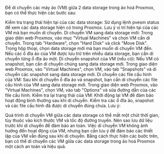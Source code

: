 Để di chuyển các máy ảo (VM) giữa 2 data storage trong ảo hoá Proxmox, bạn có thể thực hiện các bước sau:

Kiểm tra trạng thái hiện tại của các data storage:
Sử dụng lệnh pvesm status để xem các data storage hiện có trong Proxmox.
Lưu ý vị trí hiện tại của các VM mà bạn muốn di chuyển.
Di chuyển VM sang data storage mới:
Trong giao diện web Proxmox, vào mục "Virtual Machines" và chọn VM cần di chuyển.
Trong tab "Hardware", chọn "Hard Disk" và click "Move Disk".
Trong hộp thoại, chọn data storage mới mà bạn muốn di chuyển VM đến.
Nếu các ổ đĩa ảo của VM được lưu trữ trên nhiều data storage, bạn cần di chuyển từng ổ đĩa ảo một.
Di chuyển snapshot của VM (nếu có):
Nếu VM có snapshot, bạn cần di chuyển chúng sang data storage mới.
Trong giao diện web Proxmox, vào "Virtual Machines", chọn VM, vào tab "Snapshots" và di chuyển các snapshot sang data storage mới.
Di chuyển các file cấu hình của VM:
Sau khi di chuyển ổ đĩa ảo và snapshot, bạn cần di chuyển các file cấu hình của VM sang data storage mới.
Trong giao diện web Proxmox, vào "Virtual Machines", chọn VM, vào tab "Options" và sửa đường dẫn của các file cấu hình.
Kiểm tra lại trạng thái của VM:
Khởi động lại VM để đảm bảo hoạt động bình thường sau khi di chuyển.
Kiểm tra các ổ đĩa ảo, snapshot và các file cấu hình đã được di chuyển đúng chưa.
Lưu ý:

Quá trình di chuyển VM giữa các data storage có thể mất một chút thời gian, tùy thuộc vào kích thước VM và tốc độ đường truyền.
Nên sao lưu dữ liệu trước khi di chuyển để đảm bảo an toàn.
Việc di chuyển VM không ảnh hưởng đến hoạt động của VM, nhưng bạn cần lưu ý để đảm bảo các thiết lập của VM vẫn đúng sau khi di chuyển.
Bằng cách thực hiện các bước trên, bạn có thể di chuyển các VM giữa các data storage trong ảo hoá Proxmox một cách an toàn và hiệu quả.